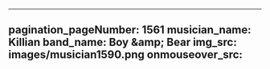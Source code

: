 ------
pagination_pageNumber: 1561
musician_name: Killian
band_name: Boy &amp;amp; Bear
img_src: images/musician1590.png
onmouseover_src: 
------
